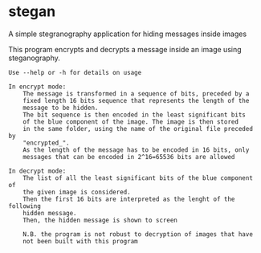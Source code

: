 stegan
======

A simple stegranography application for hiding messages inside images

This program encrypts and decrypts a message inside an
    image using steganography.

    Use --help or -h for details on usage
    
    In encrypt mode:
        The message is transformed in a sequence of bits, preceded by a
        fixed length 16 bits sequence that represents the length of the
        message to be hidden.
        The bit sequence is then encoded in the least significant bits
        of the blue component of the image. The image is then stored
        in the same folder, using the name of the original file preceded by
        "encrypted_".
        As the length of the message has to be encoded in 16 bits, only 
        messages that can be encoded in 2^16=65536 bits are allowed
        
    In decrypt mode:
        The list of all the least significant bits of the blue component of
        the given image is considered.
        Then the first 16 bits are interpreted as the lenght of the following
        hidden message.
        Then, the hidden message is shown to screen

        N.B. the program is not robust to decryption of images that have 
        not been built with this program  
